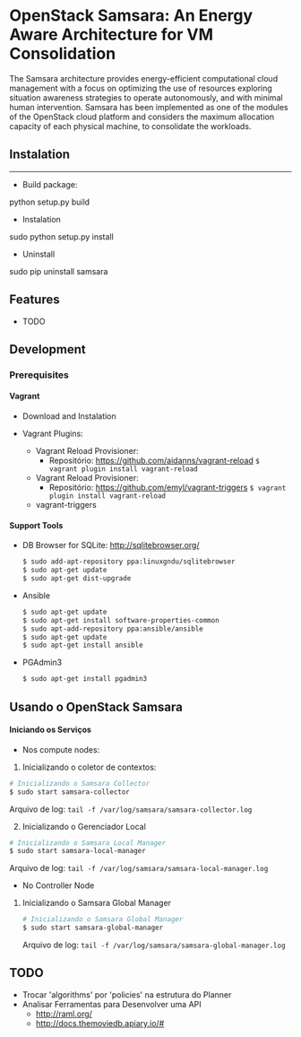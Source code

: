 # OpenStack Samsara: An Energy Aware Architecture for VM Consolidation

The Samsara architecture provides energy-efficient computational cloud management 
with a focus on optimizing the use of resources exploring situation awareness 
strategies to operate autonomously, and with minimal human intervention. 
Samsara has been implemented as one of the modules of the OpenStack cloud platform 
and considers the maximum allocation capacity of each physical machine, to consolidate 
the workloads.


## Instalation
-----------


* Build package:

python setup.py build

* Instalation

sudo python setup.py install

* Uninstall

sudo pip uninstall samsara



Features
--------

* TODO



## Development


### Prerequisites

#### Vagrant

* Download and Instalation

*  Vagrant Plugins:
    * Vagrant Reload Provisioner:
        - Repositório: https://github.com/aidanns/vagrant-reload
        `
        $ vagrant plugin install vagrant-reload
        `
    * Vagrant Reload Provisioner:
        - Repositório: https://github.com/emyl/vagrant-triggers
        `
        $ vagrant plugin install vagrant-reload
        `
    * vagrant-triggers

#### Support Tools


* DB Browser for SQLite: http://sqlitebrowser.org/

    ```bash
    $ sudo add-apt-repository ppa:linuxgndu/sqlitebrowser
    $ sudo apt-get update
    $ sudo apt-get dist-upgrade
    ```
* Ansible

	```bash
    $ sudo apt-get update
    $ sudo apt-get install software-properties-common
    $ sudo apt-add-repository ppa:ansible/ansible
    $ sudo apt-get update
    $ sudo apt-get install ansible
    ```

* PGAdmin3
	```bash
    $ sudo apt-get install pgadmin3
    ```

## Usando o OpenStack Samsara

#### Iniciando os Serviços

* Nos compute nodes:

1. Inicializando o coletor de contextos:
```bash
# Inicializando o Samsara Collector
$ sudo start samsara-collector
```
Arquivo de log: `tail -f /var/log/samsara/samsara-collector.log`

2. Inicializando o Gerenciador Local
```bash
# Inicializando o Samsara Local Manager
$ sudo start samsara-local-manager
```
Arquivo de log: `tail -f /var/log/samsara/samsara-local-manager.log`

* No Controller Node

1. Inicializando o Samsara Global Manager

    ```bash
    # Inicializando o Samsara Global Manager
    $ sudo start samsara-global-manager
    ```
    Arquivo de log: `tail -f /var/log/samsara/samsara-global-manager.log`

## TODO

* Trocar 'algorithms' por 'policies' na estrutura do Planner
* Analisar Ferramentas para Desenvolver uma API
    * http://raml.org/
    * http://docs.themoviedb.apiary.io/#
